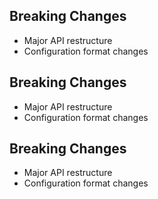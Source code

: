 
## Breaking Changes
- Major API restructure
- Configuration format changes

## Breaking Changes
- Major API restructure
- Configuration format changes

## Breaking Changes
- Major API restructure
- Configuration format changes
